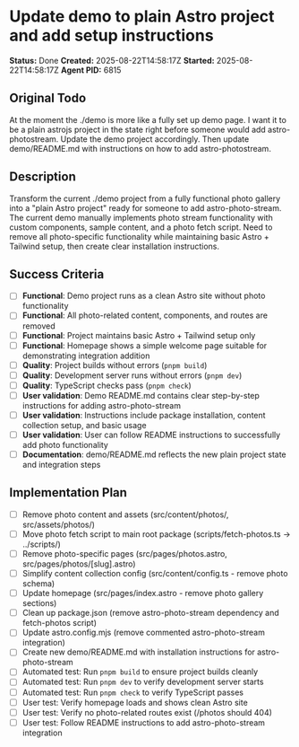 # Update demo to plain Astro project and add setup instructions

**Status:** Done
**Created:** 2025-08-22T14:58:17Z
**Started:** 2025-08-22T14:58:17Z
**Agent PID:** 6815

## Original Todo

At the moment the ./demo is more like a fully set up demo page. I want it to be a plain astrojs project in the state right before someone would add astro-photostream. Update the demo project accordingly. Then update demo/README.md with instructions on how to add astro-photostream.

## Description

Transform the current ./demo project from a fully functional photo gallery into a "plain Astro project" ready for someone to add astro-photo-stream. The current demo manually implements photo stream functionality with custom components, sample content, and a photo fetch script. Need to remove all photo-specific functionality while maintaining basic Astro + Tailwind setup, then create clear installation instructions.

## Success Criteria

- [ ] **Functional**: Demo project runs as a clean Astro site without photo functionality
- [ ] **Functional**: All photo-related content, components, and routes are removed
- [ ] **Functional**: Project maintains basic Astro + Tailwind setup only
- [ ] **Functional**: Homepage shows a simple welcome page suitable for demonstrating integration addition
- [ ] **Quality**: Project builds without errors (`pnpm build`)
- [ ] **Quality**: Development server runs without errors (`pnpm dev`)
- [ ] **Quality**: TypeScript checks pass (`pnpm check`)
- [ ] **User validation**: Demo README.md contains clear step-by-step instructions for adding astro-photo-stream
- [ ] **User validation**: Instructions include package installation, content collection setup, and basic usage
- [ ] **User validation**: User can follow README instructions to successfully add photo functionality
- [ ] **Documentation**: demo/README.md reflects the new plain project state and integration steps

## Implementation Plan

- [ ] Remove photo content and assets (src/content/photos/, src/assets/photos/)
- [ ] Move photo fetch script to main root package (scripts/fetch-photos.ts -> ../scripts/)
- [ ] Remove photo-specific pages (src/pages/photos.astro, src/pages/photos/[slug].astro)
- [ ] Simplify content collection config (src/content/config.ts - remove photo schema)
- [ ] Update homepage (src/pages/index.astro - remove photo gallery sections)
- [ ] Clean up package.json (remove astro-photo-stream dependency and fetch-photos script)
- [ ] Update astro.config.mjs (remove commented astro-photo-stream integration)
- [ ] Create new demo/README.md with installation instructions for astro-photo-stream
- [ ] Automated test: Run `pnpm build` to ensure project builds cleanly
- [ ] Automated test: Run `pnpm dev` to verify development server starts
- [ ] Automated test: Run `pnpm check` to verify TypeScript passes
- [ ] User test: Verify homepage loads and shows clean Astro site
- [ ] User test: Verify no photo-related routes exist (/photos should 404)
- [ ] User test: Follow README instructions to add astro-photo-stream integration

